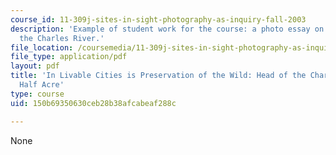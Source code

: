 ```yaml
---
course_id: 11-309j-sites-in-sight-photography-as-inquiry-fall-2003
description: 'Example of student work for the course: a photo essay on the head of
  the Charles River.'
file_location: /coursemedia/11-309j-sites-in-sight-photography-as-inquiry-fall-2003/150b69350630ceb28b38afcabeaf288c_mikehouck.pdf
file_type: application/pdf
layout: pdf
title: 'In Livable Cities is Preservation of the Wild: Head of the Charles to Hell''s
  Half Acre'
type: course
uid: 150b69350630ceb28b38afcabeaf288c

---
```

None